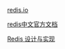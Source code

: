 [redis.io](http://redis.io/topics/data-types-intro#strings)

[redis中文官方文档](http://www.redis.cn/)

[Redis 设计与实现](http://redisbook.com/)
